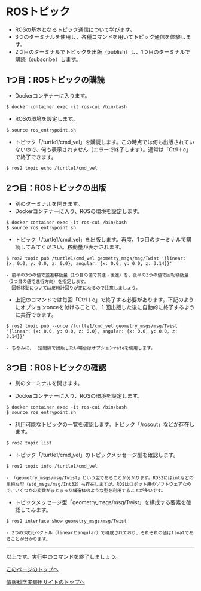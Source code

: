 # ROSトピック
- ROSの基本となるトピック通信について学びます。
- 3つのターミナルを使用し、各種コマンドを用いてトピック通信を体験します。
- 2つ目のターミナルでトピックを出版（publish）し、1つ目のターミナルで購読（subscribe）します。

## 1つ目：ROSトピックの購読
- Dockerコンテナーに入ります。
```
$ docker container exec -it ros-cui /bin/bash
```
- ROSの環境を設定します。
```
$ source ros_entrypoint.sh
```
- トピック「/turtle1/cmd_vel」を購読します。この時点では何も出版されていないので、何も表示されません（エラーで終了します）。通常は「Ctrl＋c」で終了できます。
```
$ ros2 topic echo /turtle1/cmd_vel
```

## 2つ目：ROSトピックの出版
- 別のターミナルを開きます。
- Dockerコンテナーに入り、ROSの環境を設定します。
```
$ docker container exec -it ros-cui /bin/bash
$ source ros_entrypoint.sh
```
- トピック「/turtle1/cmd_vel」を出版します。再度、1つ目のターミナルで購読してみてください。移動量が表示されます。
```
$ ros2 topic pub /turtle1/cmd_vel geometry_msgs/msg/Twist '{linear: {x: 0.0, y: 0.0, z: 0.0}, angular: {x: 0.0, y: 0.0, z: 3.14}}'
```  
    - 前半の3つの値で並進移動量（1つ目の値で前進・後進）を、後半の3つの値で回転移動量（3つ目の値で進行方向）を指定します。
    - 回転移動については反時計回りが正になるので注意しましょう。

- 上記のコマンドでは毎回「Ctrl＋c」で終了する必要があります。下記のようにオプションonceを付けることで、１回出版した後に自動的に終了するように実行できます。
```
$ ros2 topic pub --once /turtle1/cmd_vel geometry_msgs/msg/Twist '{linear: {x: 0.0, y: 0.0, z: 0.0}, angular: {x: 0.0, y: 0.0, z: 3.14}}'
```
    - ちなみに、一定間隔で出版したい場合はオプションrateを使用します。

## 3つ目：ROSトピックの確認
- 別のターミナルを開きます。

- Dockerコンテナーに入り、ROSの環境を設定します。
```
$ docker container exec -it ros-cui /bin/bash
$ source ros_entrypoint.sh
```

- 利用可能なトピックの一覧を確認します。トピック「/rosout」などが存在します。
```
$ ros2 topic list
```

- トピック「/turtle1/cmd_vel」のトピックメッセージ型を確認します。
```
$ ros2 topic info /turtle1/cmd_vel
```
    - 「geometry_msgs/msg/Twist」という型であることが分かります。ROS2にはintなどの単純な型（std_msgs/msg/Int32）も存在しますが、ROSはロボット用のソフトウェアなので、いくつかの変数がまとまった構造体のような型を利用することが多いです。

- トピックメッセージ型「geometry_msgs/msg/Twist」を構成する要素を確認してみます。  
```
$ ros2 interface show geometry_msgs/msg/Twist
```
    - 2つの3次元ベクトル（linearとangular）で構成されており、それぞれの値はfloatであることが分かります。

___

以上です。実行中のコマンドを終了しましょう。

[このページのトップへ](#)

[情報科学実験用サイトのトップへ](https://stl-apu.github.io/laboratory_experiments/)
